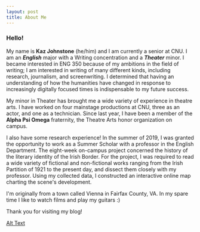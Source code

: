 ```yaml
---
layout: post
title: About Me
---
```


### Hello!

My name is **Kaz Johnstone** (he/him) and I am currently a senior at CNU. I am an **_English_** major with a Writing concentration
and a **_Theater_** minor. 
I became interested in ENG 350 because of my ambitions in the field of writing; I am interested in writing of many 
different kinds, including research, journalism, and screenwriting. I determined that having an understanding of how 
the humanities have changed in response to increasingly digitally focused times is indispensable to my future success.

My minor in Theater has brought me a wide variety of experience in theatre arts. I have worked on four mainstage productions
at CNU, three as an actor, and one as a technician. Since last year, I have been a member of the **Alpha Psi Omega** fraternity,
the Theatre Arts honor organization on campus.

I also have some research experience! In the summer of 2019, I was granted the opportunity to work as a Summer Scholar 
with a professor in the English Department. The eight-week on-campus project concerned the history of the literary 
identity of the Irish Border.  For the project, I was required to read a wide variety of fictional and non-fictional works 
ranging from the Irish Partition of 1921 to the present day, and dissect them closely with my professor. Using my collected 
data, I constructed an interactive online map charting the scene's development. 

I'm originally from a town called Vienna in Fairfax County, VA. In my spare time I like to watch films and play my guitars :)

Thank you for visiting my blog! 

[Alt Text](https://kazjohnstone.github.io/kazjohnstone/images/Johnstone_K_Headshot.JPG)
